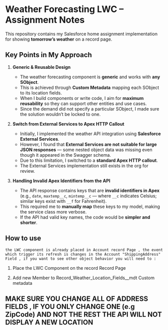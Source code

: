 # Weather Forecasting LWC – Assignment Notes

This repository contains my Salesforce home assignment implementation for showing **tomorrow’s weather** on a record page.


## Key Points in My Approach

1. **Generic & Reusable Design**  
   - The weather forecasting component is **generic** and works with **any SObject**.  
   - This is achieved through **Custom Metadata** mapping each SObject to its location fields.  
   - When I build components or write code, I aim for **maximum reusability** so they can support other entities and use cases.  
   - Since the demand did not specify a particular SObject, I made sure the solution wouldn’t be locked to one.

2. **Switch from External Services to Apex HTTP Callout**  
   - Initially, I implemented the weather API integration using **Salesforce External Services**.  
   - However, I found that **External Services are not suitable for large JSON responses** — some nested object data was missing even though it appeared in the Swagger schema.  
   - Due to this limitation, I switched to a **standard Apex HTTP callout**.  
   - The External Services implementation still exists in the org for review.

3. **Handling Invalid Apex Identifiers from the API**  
   - The API response contains keys that are **invalid identifiers in Apex** (e.g., `date`, `maxtemp__c`, `mintemp__c` — where `__c` indicates Celsius; similar keys exist with `__f` for Fahrenheit).  
   - This required me to **manually map** these keys to my model, making the service class more verbose.  
   - If the API had valid key names, the code would be **simpler and shorter**.




## How to use 
    the LWC component is already placed in Account record Page , the event which trigger its refresh is changes in the Account "ShippingAddress" Field , if you want to see other object behavior you will need to : 
1.  Place the LWC Component on the record Record Page

2.  Add new Member to Record_Weather_Location_Fields__mdt Custom metadata


## MAKE SURE YOU CHANGE ALL OF ADDRESS FIELDS , IF YOU ONLY CHANGE ONE (e.g ZipCode) AND NOT THE REST THE API WILL NOT DISPLAY A NEW LOCATION 
